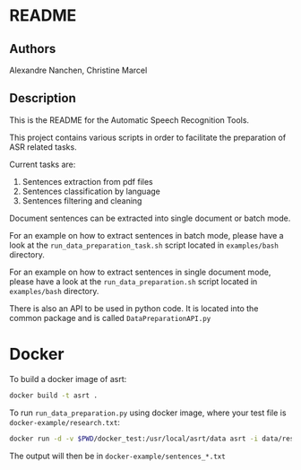 README
======
Authors
-------
Alexandre Nanchen, Christine Marcel

Description
-----------
This is the README for the Automatic Speech Recognition Tools.

This project contains various scripts in order to facilitate the preparation of
ASR related tasks.

Current tasks are:

1. Sentences extraction from pdf files
2. Sentences classification by language
3. Sentences filtering and cleaning

Document sentences can be extracted into single document or batch mode.

For an example on how to extract sentences in batch mode, please have a
look at the `run_data_preparation_task.sh` script located in
`examples/bash` directory.

For an example on how to extract sentences in single document mode,
please have a look at the `run_data_preparation.sh` script located in
`examples/bash` directory.

There is also an API to be used in python code. It is located into the
common package and is called `DataPreparationAPI.py`

# Docker
To build a docker image of asrt:

```bash
docker build -t asrt .
```

To run `run_data_preparation.py` using docker image, where your test file is
`docker-example/research.txt`:

```bash
docker run -d -v $PWD/docker_test:/usr/local/asrt/data asrt -i data/research.txt -o /usr/local/asrt/data
```

The output will then be in `docker-example/sentences_*.txt`
